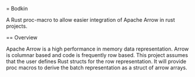 = Bodkin

A Rust proc-macro to allow easier integration of Apache Arrow in rust projects.

== Overview

Apache Arrow is a high performance in memory data representation. Arrow is
columnar based and code is frequently row based. This project assumes that the
user defines Rust structs for the row representation. It will provide 
proc macros to derive the batch representation as a struct of arrow arrays.
